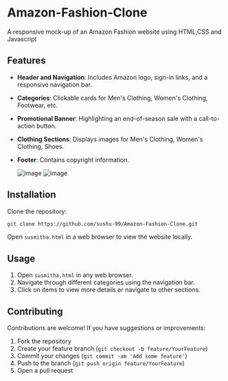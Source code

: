 # Amazon-Fashion-Clone
A responsive mock-up of an Amazon Fashion website using HTML,CSS and Javascript

## Features

- **Header and Navigation**: Includes Amazon logo, sign-in links, and a responsive navigation bar.
- **Categories**: Clickable cards for Men's Clothing, Women's Clothing, Footwear, etc.
- **Promotional Banner**: Highlighting an end-of-season sale with a call-to-action button.
- **Clothing Sections**: Displays images for Men's Clothing, Women's Clothing, Shoes.
- **Footer**: Contains copyright information.

  ![image](https://github.com/sushu-99/Amazon-Fashion-Clone/assets/132267021/7e5d6a85-10eb-4552-ba24-0aeae5f772bf)
  ![image](https://github.com/sushu-99/Amazon-Fashion-Clone/assets/132267021/7ef7edfe-2593-455d-8ff5-137c61b30e6f)
  
  


## Installation

Clone the repository:

```bash
git clone https://github.com/sushu-99/Amazon-Fashion-Clone.git
```

Open `susmitha.html` in a web browser to view the website locally.

## Usage

1. Open `susmitha.html` in any web browser.
2. Navigate through different categories using the navigation bar.
3. Click on items to view more details or navigate to other sections.

## Contributing

Contributions are welcome! If you have suggestions or improvements:

1. Fork the repository
2. Create your feature branch (`git checkout -b feature/YourFeature`)
3. Commit your changes (`git commit -am 'Add some feature'`)
4. Push to the branch (`git push origin feature/YourFeature`)
5. Open a pull request

